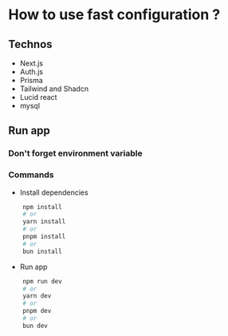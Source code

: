 # How to use fast configuration ?

## Technos

-   Next.js
-   Auth.js
-   Prisma
-   Tailwind and Shadcn
-   Lucid react
-   mysql

## Run app

### Don't forget environment variable

### Commands

-   Install dependencies

```bash
    npm install
    # or
    yarn install
    # or
    pnpm install
    # or
    bun install
```

-   Run app

```bash
    npm run dev
    # or
    yarn dev
    # or
    pnpm dev
    # or
    bun dev
```
